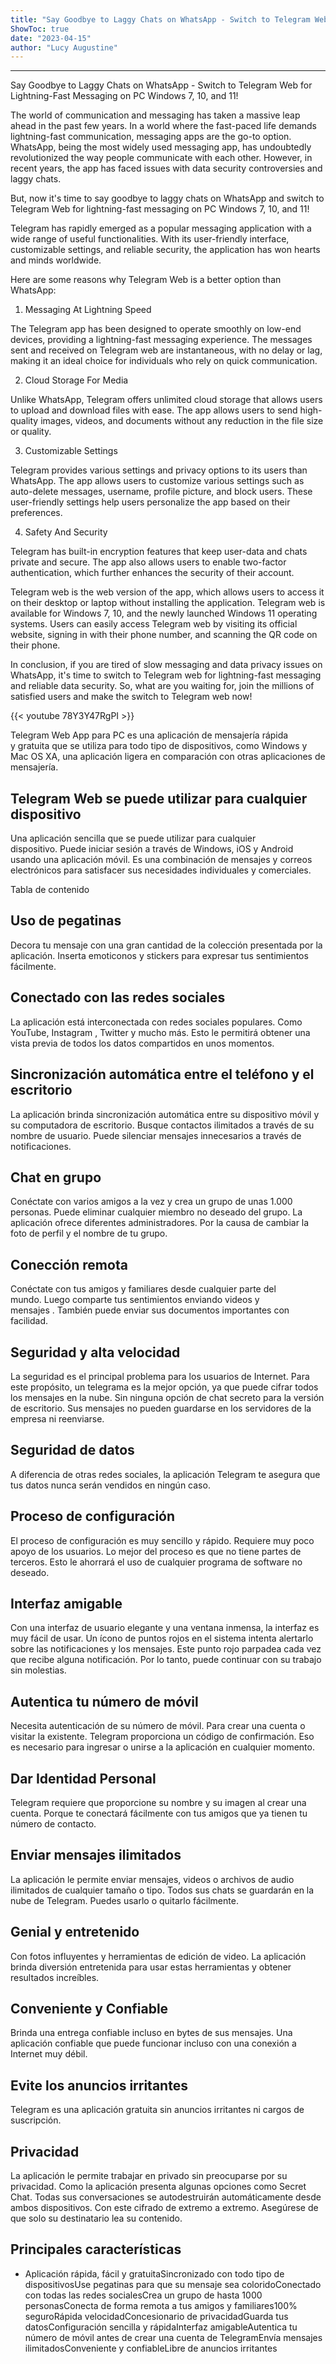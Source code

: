 ```yaml
---
title: "Say Goodbye to Laggy Chats on WhatsApp - Switch to Telegram Web for Lightning-Fast Messaging on PC Windows 7, 10, and 11!"
ShowToc: true 
date: "2023-04-15"
author: "Lucy Augustine"
---
```

*****
Say Goodbye to Laggy Chats on WhatsApp - Switch to Telegram Web for Lightning-Fast Messaging on PC Windows 7, 10, and 11!

The world of communication and messaging has taken a massive leap ahead in the past few years. In a world where the fast-paced life demands lightning-fast communication, messaging apps are the go-to option. WhatsApp, being the most widely used messaging app, has undoubtedly revolutionized the way people communicate with each other. However, in recent years, the app has faced issues with data security controversies and laggy chats.

But, now it's time to say goodbye to laggy chats on WhatsApp and switch to Telegram Web for lightning-fast messaging on PC Windows 7, 10, and 11!

Telegram has rapidly emerged as a popular messaging application with a wide range of useful functionalities. With its user-friendly interface, customizable settings, and reliable security, the application has won hearts and minds worldwide.

Here are some reasons why Telegram Web is a better option than WhatsApp:

1. Messaging At Lightning Speed

The Telegram app has been designed to operate smoothly on low-end devices, providing a lightning-fast messaging experience. The messages sent and received on Telegram web are instantaneous, with no delay or lag, making it an ideal choice for individuals who rely on quick communication.

2. Cloud Storage For Media

Unlike WhatsApp, Telegram offers unlimited cloud storage that allows users to upload and download files with ease. The app allows users to send high-quality images, videos, and documents without any reduction in the file size or quality.

3. Customizable Settings

Telegram provides various settings and privacy options to its users than WhatsApp. The app allows users to customize various settings such as auto-delete messages, username, profile picture, and block users. These user-friendly settings help users personalize the app based on their preferences.

4. Safety And Security

Telegram has built-in encryption features that keep user-data and chats private and secure. The app also allows users to enable two-factor authentication, which further enhances the security of their account.

Telegram web is the web version of the app, which allows users to access it on their desktop or laptop without installing the application. Telegram web is available for Windows 7, 10, and the newly launched Windows 11 operating systems. Users can easily access Telegram web by visiting its official website, signing in with their phone number, and scanning the QR code on their phone.

In conclusion, if you are tired of slow messaging and data privacy issues on WhatsApp, it's time to switch to Telegram web for lightning-fast messaging and reliable data security. So, what are you waiting for, join the millions of satisfied users and make the switch to Telegram web now!

{{< youtube 78Y3Y47RgPI >}} 



Telegram Web App para PC es una aplicación de mensajería rápida y gratuita que se utiliza para todo tipo de dispositivos, como Windows y Mac OS XA, una aplicación ligera en comparación con otras aplicaciones de mensajería.
 
## Telegram Web se puede utilizar para cualquier dispositivo
 
Una aplicación sencilla que se puede utilizar para cualquier dispositivo. Puede iniciar sesión a través de Windows, iOS y Android usando una aplicación móvil. Es una combinación de mensajes y correos electrónicos para satisfacer sus necesidades individuales y comerciales.
 
Tabla de contenido
 
## Uso de pegatinas
 
Decora tu mensaje con una gran cantidad de la colección presentada por la aplicación. Inserta emoticonos y stickers para expresar tus sentimientos fácilmente.
 
## Conectado con las redes sociales
 
La aplicación está interconectada con redes sociales populares. Como YouTube, Instagram , Twitter y mucho más. Esto le permitirá obtener una vista previa de todos los datos compartidos en unos momentos.
 
## Sincronización automática entre el teléfono y el escritorio
 
La aplicación brinda sincronización automática entre su dispositivo móvil y su computadora de escritorio. Busque contactos ilimitados a través de su nombre de usuario. Puede silenciar mensajes innecesarios a través de notificaciones.
 
## Chat en grupo
 
Conéctate con varios amigos a la vez y crea un grupo de unas 1.000 personas. Puede eliminar cualquier miembro no deseado del grupo. La aplicación ofrece diferentes administradores. Por la causa de cambiar la foto de perfil y el nombre de tu grupo.
 
## Conección remota
 
Conéctate con tus amigos y familiares desde cualquier parte del mundo. Luego comparte tus sentimientos enviando videos y mensajes . También puede enviar sus documentos importantes con facilidad.
 
## Seguridad y alta velocidad
 
La seguridad es el principal problema para los usuarios de Internet. Para este propósito, un telegrama es la mejor opción, ya que puede cifrar todos los mensajes en la nube. Sin ninguna opción de chat secreto para la versión de escritorio. Sus mensajes no pueden guardarse en los servidores de la empresa ni reenviarse.
 
## Seguridad de datos
 
A diferencia de otras redes sociales, la aplicación Telegram te asegura que tus datos nunca serán vendidos en ningún caso.
 
## Proceso de configuración
 
El proceso de configuración es muy sencillo y rápido. Requiere muy poco apoyo de los usuarios. Lo mejor del proceso es que no tiene partes de terceros. Esto le ahorrará el uso de cualquier programa de software no deseado.
 
## Interfaz amigable
 
Con una interfaz de usuario elegante y una ventana inmensa, la interfaz es muy fácil de usar. Un ícono de puntos rojos en el sistema intenta alertarlo sobre las notificaciones y los mensajes. Este punto rojo parpadea cada vez que recibe alguna notificación. Por lo tanto, puede continuar con su trabajo sin molestias.
 
## Autentica tu número de móvil
 
Necesita autenticación de su número de móvil. Para crear una cuenta o visitar la existente. Telegram proporciona un código de confirmación. Eso es necesario para ingresar o unirse a la aplicación en cualquier momento.
 
## Dar Identidad Personal
 
Telegram requiere que proporcione su nombre y su imagen al crear una cuenta. Porque te conectará fácilmente con tus amigos que ya tienen tu número de contacto.
 
## Enviar mensajes ilimitados
 
La aplicación le permite enviar mensajes, videos o archivos de audio ilimitados de cualquier tamaño o tipo. Todos sus chats se guardarán en la nube de Telegram. Puedes usarlo o quitarlo fácilmente.
 
## Genial y entretenido
 
Con fotos influyentes y herramientas de edición de video. La aplicación brinda diversión entretenida para usar estas herramientas y obtener resultados increíbles.
 
## Conveniente y Confiable
 
Brinda una entrega confiable incluso en bytes de sus mensajes. Una aplicación confiable que puede funcionar incluso con una conexión a Internet muy débil.
 
## Evite los anuncios irritantes
 
Telegram es una aplicación gratuita sin anuncios irritantes ni cargos de suscripción.
 
## Privacidad
 
La aplicación le permite trabajar en privado sin preocuparse por su privacidad. Como la aplicación presenta algunas opciones como Secret Chat. Todas sus conversaciones se autodestruirán automáticamente desde ambos dispositivos. Con este cifrado de extremo a extremo. Asegúrese de que solo su destinatario lea su contenido.
 
## Principales características
 
- Aplicación rápida, fácil y gratuitaSincronizado con todo tipo de dispositivosUse pegatinas para que su mensaje sea coloridoConectado con todas las redes socialesCrea un grupo de hasta 1000 personasConecta de forma remota a tus amigos y familiares100% seguroRápida velocidadConcesionario de privacidadGuarda tus datosConfiguración sencilla y rápidaInterfaz amigableAutentica tu número de móvil antes de crear una cuenta de TelegramEnvía mensajes ilimitadosConveniente y confiableLibre de anuncios irritantes




